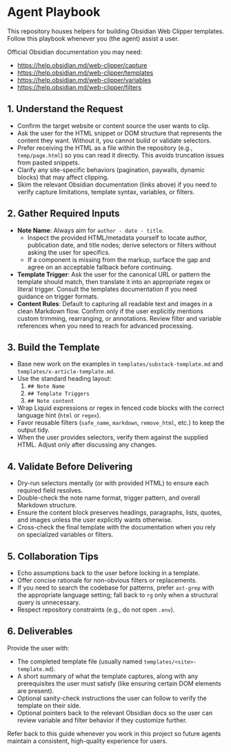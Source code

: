 # Agent Playbook

This repository houses helpers for building Obsidian Web Clipper templates. Follow this
playbook whenever you (the agent) assist a user.

Official Obsidian documentation you may need:
- https://help.obsidian.md/web-clipper/capture
- https://help.obsidian.md/web-clipper/templates
- https://help.obsidian.md/web-clipper/variables
- https://help.obsidian.md/web-clipper/filters

## 1. Understand the Request
- Confirm the target website or content source the user wants to clip.
- Ask the user for the HTML snippet or DOM structure that represents the content they want.
  Without it, you cannot build or validate selectors.
- Prefer receiving the HTML as a file within the repository (e.g., `temp/page.html`) so you
  can read it directly. This avoids truncation issues from pasted snippets.
- Clarify any site-specific behaviors (pagination, paywalls, dynamic blocks) that may affect
  clipping.
- Skim the relevant Obsidian documentation (links above) if you need to verify capture
  limitations, template syntax, variables, or filters.

## 2. Gather Required Inputs
- **Note Name**: Always aim for `author - date - title`.
  - Inspect the provided HTML/metadata yourself to locate author, publication date, and
    title nodes; derive selectors or filters without asking the user for specifics.
  - If a component is missing from the markup, surface the gap and agree on an acceptable
    fallback before continuing.
- **Template Trigger**: Ask the user for the canonical URL or pattern the template should
  match, then translate it into an appropriate regex or literal trigger. Consult the
  templates documentation if you need guidance on trigger formats.
- **Content Rules**: Default to capturing all readable text and images in a clean Markdown
  flow. Confirm only if the user explicitly mentions custom trimming, rearranging, or
  annotations. Review filter and variable references when you need to reach for advanced
  processing.

## 3. Build the Template
- Base new work on the examples in `templates/substack-template.md` and
  `templates/x-article-template.md`.
- Use the standard heading layout:
  1. `## Note Name`
  2. `## Template Triggers`
  3. `## Note content`
- Wrap Liquid expressions or regex in fenced code blocks with the correct language hint
  (`html` or `regex`).
- Favor reusable filters (`safe_name`, `markdown`, `remove_html`, etc.) to keep the output
  tidy.
- When the user provides selectors, verify them against the supplied HTML. Adjust only after
  discussing any changes.

## 4. Validate Before Delivering
- Dry-run selectors mentally (or with provided HTML) to ensure each required field resolves.
- Double-check the note name format, trigger pattern, and overall Markdown structure.
- Ensure the content block preserves headings, paragraphs, lists, quotes, and images unless
  the user explicitly wants otherwise.
- Cross-check the final template with the documentation when you rely on specialized
  variables or filters.

## 5. Collaboration Tips
- Echo assumptions back to the user before locking in a template.
- Offer concise rationale for non-obvious filters or replacements.
- If you need to search the codebase for patterns, prefer `ast-grep` with the appropriate
  language setting; fall back to `rg` only when a structural query is unnecessary.
- Respect repository constraints (e.g., do not open `.env`).

## 6. Deliverables
Provide the user with:
- The completed template file (usually named `templates/<site>-template.md`).
- A short summary of what the template captures, along with any prerequisites the user must
  satisfy (like ensuring certain DOM elements are present).
- Optional sanity-check instructions the user can follow to verify the template on their
  side.
- Optional pointers back to the relevant Obsidian docs so the user can review variable and
  filter behavior if they customize further.

Refer back to this guide whenever you work in this project so future agents maintain a
consistent, high-quality experience for users.
